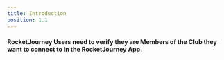 ```yaml
---
title: Introduction
position: 1.1
---
```


#### RocketJourney Users need to verify they are Members of the Club they want to connect to in the RocketJourney App.
